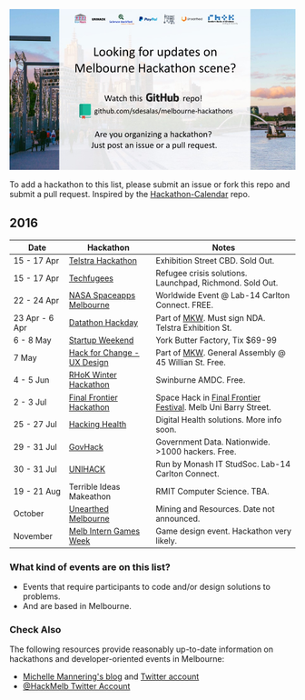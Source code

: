 ![Melbourne Hackathons](melbourne-hackathons.jpg)

To add a hackathon to this list, please submit an issue or fork this repo and submit a pull request. Inspired by the [Hackathon-Calendar](https://github.com/japacible/Hackathon-Calendar) repo.

## 2016

| Date            | Hackathon                                                | Notes            |
| --------------- | -------------------------------------------------------- | --------------------- |
| 15 - 17 Apr  | [Telstra Hackathon](https://www.eventbrite.com.au/e/telstra-hackathon-tickets-21750621695?aff=ebrowse)   |  Exhibition Street CBD. Sold Out. |
| 15 - 17 Apr  | [Techfugees](http://techfugees.com/)   |  Refugee crisis solutions. Launchpad, Richmond. Sold Out. |
| 22 - 24 Apr  | [ NASA Spaceapps Melbourne](https://2016.spaceappschallenge.org/locations/melbourne-australia)   |  Worldwide Event @ Lab-14 Carlton Connect. FREE. |
| 23 Apr - 6 Apr   | [Datathon Hackday](http://www.datasciencemelbourne.com/datathon2016) | Part of [MKW](http://www.thatsmelbourne.com.au/Whatson/knowledgeweek/Pages/knowledgeweek.aspx). Must sign NDA. Telstra Exhibition St. | 
| 6 - 8 May   | [Startup Weekend](http://www.up.co/communities/australia/melbourne/startup-weekend/8515) | York Butter Factory, Tix $69-99 | 
| 7 May  | [Hack for Change - UX Design](https://generalassemb.ly/education/hack-for-change-a-ux-design-hackathon-for-melbourne-knowledge-week/melbourne/21596) | Part of [MKW](http://www.thatsmelbourne.com.au/Whatson/knowledgeweek/Pages/knowledgeweek.aspx). General Assembly @ 45 Willian St. Free. |
| 4 - 5 Jun  | [RHoK Winter Hackathon](http://www.meetup.com/Random-Hacks-of-Kindness-Melbourne/events/229654072/)   |  Swinburne AMDC. Free. |
| 2 - 3 Jul    | [Final Frontier Hackathon](http://space.unimelb.edu.au/articles/final-frontier-festival-2016) | Space Hack in [Final Frontier Festival](http://www.meetup.com/MelSpaceNet/events/229194680/). Melb Uni Barry Street.  |
| 25 - 27 Jul  | [Hacking Health](http://www.hisa.org.au/hic/hackinghealth/)   |  Digital Health solutions. More info soon. |
| 29 - 31 Jul  | [GovHack](https://www.govhack.org/)   |  Government Data. Nationwide. >1000 hackers. Free. |
| 30 - 31 Jul  | [UNIHACK](http://unihack.net/2016/)   |  Run by Monash IT StudSoc. Lab-14 Carlton Connect. |
| 19 - 21 Aug  | Terrible Ideas Makeathon   |  RMIT Computer Science. TBA. |
| October  | [Unearthed Melbourne](http://unearthed.solutions/events/unearthed-melbourne-2016/)   |  Mining and Resources. Date not announced. |
| November  | [Melb Intern Games Week](http://gamesweek.melbourne/)   |  Game design event. Hackathon very likely. |

### What kind of events are on this list?

- Events that require participants to code and/or design solutions to problems.
- And are based in Melbourne.

### Check Also

The following resources provide reasonably up-to-date information on hackathons and developer-oriented events in Melbourne:

- [Michelle Mannering's blog](https://hackathongoddess.wordpress.com/2016/02/10/whens-that-hackathon/) and [Twitter account](https://twitter.com/MishManners/)
- [@HackMelb Twitter Account](https://twitter.com/HackMelb)

